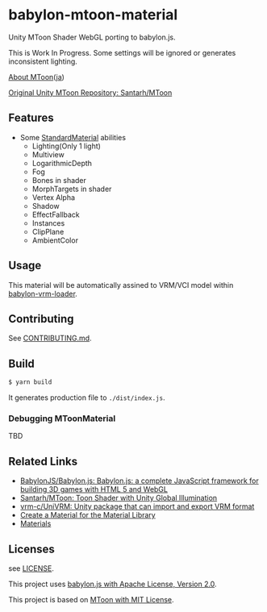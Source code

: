 # babylon-mtoon-material

Unity MToon Shader WebGL porting to babylon.js.

This is Work In Progress. Some settings will be ignored or generates inconsistent lighting.

[About MToon](https://vrm.dev/en/univrm/shaders/mtoon/)([ja](https://vrm.dev/univrm/shaders/mtoon/))

[Original Unity MToon Repository: Santarh/MToon](https://github.com/Santarh/MToon/)

## Features

- Some [StandardMaterial](https://doc.babylonjs.com/api/classes/babylon.standardmaterial) abilities
    - Lighting(Only 1 light)
    - Multiview
    - LogarithmicDepth
    - Fog
    - Bones in shader
    - MorphTargets in shader
    - Vertex Alpha
    - Shadow
    - EffectFallback
    - Instances
    - ClipPlane
    - AmbientColor

## Usage

This material will be automatically assined to VRM/VCI model within [babylon-vrm-loader](https://github.com/virtual-cast/babylon-vrm-loader).

## Contributing

See [CONTRIBUTING.md](./CONTRIBUTING.md).

## Build

```s
$ yarn build
```

It generates production file to `./dist/index.js`.

### Debugging MToonMaterial

TBD

## Related Links

- [BabylonJS/Babylon.js: Babylon.js: a complete JavaScript framework for building 3D games with HTML 5 and WebGL](https://github.com/BabylonJS/Babylon.js)
- [Santarh/MToon: Toon Shader with Unity Global Illumination](https://github.com/Santarh/MToon/)
- [vrm-c/UniVRM: Unity package that can import and export VRM format](https://github.com/vrm-c/UniVRM)
- [Create a Material for the Material Library](https://doc.babylonjs.com/how_to/how_to_create_a_material_for_materialslibrary)
- [Materials](https://doc.babylonjs.com/babylon101/materials)

## Licenses

see [LICENSE](./LICENSE).

This project uses [babylon.js with Apache License, Version 2.0](https://github.com/BabylonJS/Babylon.js/blob/master/license.md).

This project is based on [MToon with MIT License](https://github.com/Santarh/MToon/blob/master/LICENSE).
